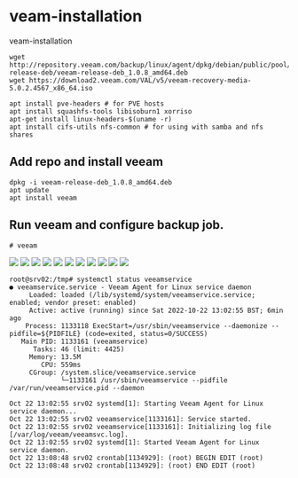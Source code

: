 # veam-installation
veam-installation

```
wget http://repository.veeam.com/backup/linux/agent/dpkg/debian/public/pool/veeam/v/veeam-release-deb/veeam-release-deb_1.0.8_amd64.deb
wget https://download2.veeam.com/VAL/v5/veeam-recovery-media-5.0.2.4567_x86_64.iso

apt install pve-headers # for PVE hosts
apt install squashfs-tools libisoburn1 xorriso
apt-get install linux-headers-$(uname -r)
apt install cifs-utils nfs-common # for using with samba and nfs shares
```
Add repo and install veeam
--------------------
```
dpkg -i veeam-release-deb_1.0.8_amd64.deb
apt update
apt install veeam
```

Run veeam and configure backup job.
------------------
```
# veeam
```

<img src="./veeam01.png">

<img src="./veeam02.png">

<img src="./veeam03.png">

<img src="./veeam04.png">

<img src="./veeam05.png">

<img src="./veeam06.png">

<img src="./veeam07.png">

<img src="./veeam08.png">

<img src="./veeam09.png">

<img src="./veeam10.png">

<img src="./veeam11.png">


```
root@srv02:/tmp# systemctl status veeamservice
● veeamservice.service - Veeam Agent for Linux service daemon
     Loaded: loaded (/lib/systemd/system/veeamservice.service; enabled; vendor preset: enabled)
     Active: active (running) since Sat 2022-10-22 13:02:55 BST; 6min ago
    Process: 1133118 ExecStart=/usr/sbin/veeamservice --daemonize --pidfile=${PIDFILE} (code=exited, status=0/SUCCESS)
   Main PID: 1133161 (veeamservice)
      Tasks: 46 (limit: 4425)
     Memory: 13.5M
        CPU: 559ms
     CGroup: /system.slice/veeamservice.service
             └─1133161 /usr/sbin/veeamservice --pidfile /var/run/veeamservice.pid --daemon

Oct 22 13:02:55 srv02 systemd[1]: Starting Veeam Agent for Linux service daemon...
Oct 22 13:02:55 srv02 veeamservice[1133161]: Service started.
Oct 22 13:02:55 srv02 veeamservice[1133161]: Initializing log file [/var/log/veeam/veeamsvc.log].
Oct 22 13:02:55 srv02 systemd[1]: Started Veeam Agent for Linux service daemon.
Oct 22 13:08:48 srv02 crontab[1134929]: (root) BEGIN EDIT (root)
Oct 22 13:08:48 srv02 crontab[1134929]: (root) END EDIT (root)
```

